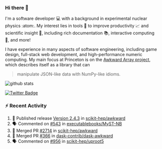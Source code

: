 ### Hi there 👋 

I'm a software developer 💻 with a background in experimental nuclear physics :atom:. My interest lies in tools :wrench: to improve productivity :chart_with_upwards_trend: and scientific insight :telescope:, including rich documentation 📚, interactive computing 🧮, and more! 

I have experience in many aspects of software engineering, including game design, full-stack web development, and high-performance numeric computing. My main focus at Princeton is on the [Awkward Array project](awkward-array.org/), which describes itself as a library that can 
> manipulate JSON-like data with NumPy-like idioms.

![github stats](https://github-readme-stats.vercel.app/api?username=agoose77&show_icons=true&hide_rank=true&hide_title=true&bg_color=30,e76445,904e95&text_color=efe3ec&icon_color=efe3ec)
<!--
**agoose77/agoose77** is a ✨ _special_ ✨ repository because its `README.md` (this file) appears on your GitHub profile.

Here are some ideas to get you started:

- 🔭 I’m currently working on ...
- 🌱 I’m currently learning ...
- 👯 I’m looking to collaborate on ...
- 🤔 I’m looking for help with ...
- 💬 Ask me about ...
- 📫 How to reach me: ...
- 😄 Pronouns: ...
- ⚡ Fun fact: ...
-->

[![Twitter Badge](https://img.shields.io/twitter/follow/agoose77?style=flat-square&logo=Twitter&logoColor=white&color=cornflowerblue)](https://twitter.com/agoose77)

### :zap: Recent Activity

<!--START_SECTION:activity-->
1. 🚀 Published release [Version 2.4.3](https://github.com/scikit-hep/awkward/releases/tag/v2.4.3) in [scikit-hep/awkward](https://github.com/scikit-hep/awkward)
2. 🗣 Commented on [#543](https://github.com/executablebooks/MyST-NB/issues/543#issuecomment-1724537783) in [executablebooks/MyST-NB](https://github.com/executablebooks/MyST-NB)
3. 🎉 Merged PR [#2714](https://github.com/scikit-hep/awkward/pull/2714) in [scikit-hep/awkward](https://github.com/scikit-hep/awkward)
4. 🎉 Merged PR [#366](https://github.com/dask-contrib/dask-awkward/pull/366) in [dask-contrib/dask-awkward](https://github.com/dask-contrib/dask-awkward)
5. 🗣 Commented on [#956](https://github.com/scikit-hep/uproot5/pull/956#issuecomment-1723719172) in [scikit-hep/uproot5](https://github.com/scikit-hep/uproot5)
<!--END_SECTION:activity-->
